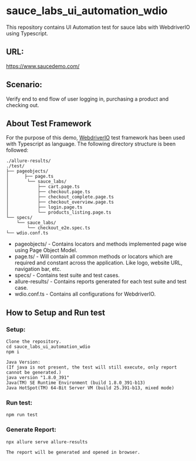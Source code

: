 # sauce_labs_ui_automation_wdio
This repository contains UI Automation test for sauce labs with WebdriverIO using Typescript.

## URL: 
https://www.saucedemo.com/

## Scenario: 
Verify end to end flow of user logging in, purchasing a product and checking out.

## About Test Framework
For the purpose of this demo, [WebdriverIO](https://webdriver.io/) test framework has been used with Typescript as language. The following directory structure is been followed:
 
    ./allure-results/
    ./test/
    ├── pageobjects/
    │      ├── page.ts
    │       └── sauce_labs/
    │           ├── cart.page.ts
    │           ├── checkout.page.ts
    │           ├── checkout_complete.page.ts
    │           ├── checkout_overview.page.ts
    │           ├── login.page.ts
    │           └── products_listing.page.ts
    └── specs/
        └── sauce_labs/
            └── checkout_e2e.spec.ts
    └── wdio.conf.ts


* pageobjects/ - Contains locators and methods implemented page wise using Page Object Model.
* page.ts/ -  Will contain all common methods or locators which are required and constant across the application. Like logo, website URL, navigation bar, etc.
* specs/ - Contains test suite and test cases.
* allure-results/ - Contains reports generated for each test suite and test case.
* wdio.conf.ts - Contains all configurations for WebdriverIO.


## How to Setup and Run test
### Setup:
```
Clone the repository.
cd sauce_labs_ui_automation_wdio
npm i

Java Version: 
(If java is not present, the test will still execute, only report cannot be generated.)
java version "1.8.0_391"
Java(TM) SE Runtime Environment (build 1.8.0_391-b13)
Java HotSpot(TM) 64-Bit Server VM (build 25.391-b13, mixed mode)
```

### Run test:
```
npm run test
```

### Generate Report:
```
npx allure serve allure-results

The report will be generated and opened in browser.
```
